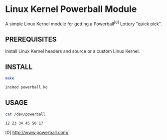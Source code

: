 
Linux Kernel Powerball Module
=============================

A simple Linux Kernel module for getting a Powerball<sup>[0]</sup> Lottery "quick pick".


PREREQUISITES
-------------

Install Linux Kernel headers and source or a custom Linux Kernel.


INSTALL
-------

```bash
make
```

```bash
insmod powerball.ko
```


USAGE
-----

```bash
cat /dev/powerball
```
```
12 23 34 45 56 17
```

[0] http://www.powerball.com/